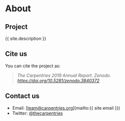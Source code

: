 # About

## Project

{{ site.description }}

## Cite us

You can cite the project as:

> *The Carpentries 2019 Annual Report. Zenodo. https://doi.org/10.5281/zenodo.3840372*

## Contact us

- Email: [team@carpentries.org](mailto:{{ site.email }})
- Twitter: [@thecarpentries](https://twitter.com/thecarpentries)
